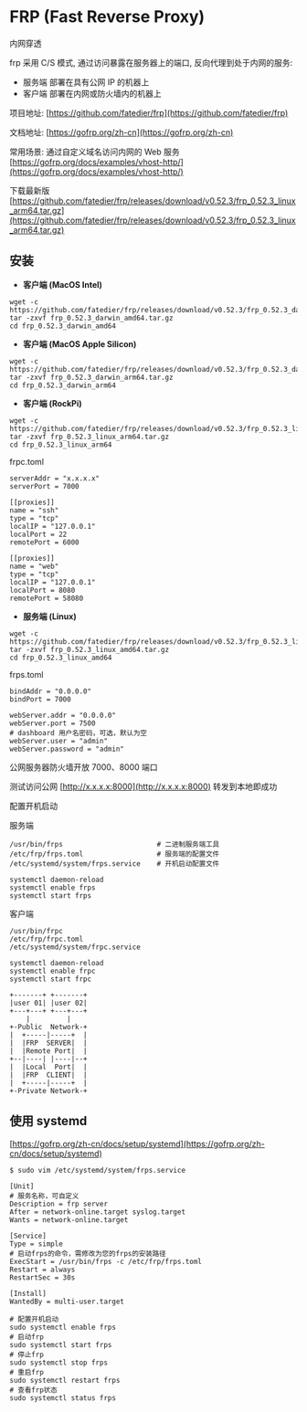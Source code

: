 # FRP (Fast Reverse Proxy)

内网穿透

frp 采用 C/S 模式, 通过访问暴露在服务器上的端口, 反向代理到处于内网的服务:
- 服务端 部署在具有公网 IP 的机器上
- 客户端 部署在内网或防火墙内的机器上

项目地址: [https://github.com/fatedier/frp](https://github.com/fatedier/frp)

文档地址: [https://gofrp.org/zh-cn](https://gofrp.org/zh-cn)

常用场景: 通过自定义域名访问内网的 Web 服务 [https://gofrp.org/docs/examples/vhost-http/](https://gofrp.org/docs/examples/vhost-http/)

下载最新版 [https://github.com/fatedier/frp/releases/download/v0.52.3/frp_0.52.3_linux_arm64.tar.gz](https://github.com/fatedier/frp/releases/download/v0.52.3/frp_0.52.3_linux_arm64.tar.gz)


## 安装

- **客户端 (MacOS Intel)**
```
wget -c https://github.com/fatedier/frp/releases/download/v0.52.3/frp_0.52.3_darwin_amd64.tar.gz
tar -zxvf frp_0.52.3_darwin_amd64.tar.gz
cd frp_0.52.3_darwin_amd64
```

- **客户端 (MacOS Apple Silicon)**
```
wget -c https://github.com/fatedier/frp/releases/download/v0.52.3/frp_0.52.3_darwin_arm64.tar.gz
tar -zxvf frp_0.52.3_darwin_arm64.tar.gz
cd frp_0.52.3_darwin_arm64
```

- **客户端 (RockPi)**
```
wget -c https://github.com/fatedier/frp/releases/download/v0.52.3/frp_0.52.3_linux_arm64.tar.gz
tar -zxvf frp_0.52.3_linux_arm64.tar.gz
cd frp_0.52.3_linux_arm64
```

frpc.toml
```
serverAddr = "x.x.x.x"
serverPort = 7000

[[proxies]]
name = "ssh"
type = "tcp"
localIP = "127.0.0.1"
localPort = 22
remotePort = 6000

[[proxies]]
name = "web"
type = "tcp"
localIP = "127.0.0.1"
localPort = 8080
remotePort = 58080
```

- **服务端 (Linux)**
```
wget -c https://github.com/fatedier/frp/releases/download/v0.52.3/frp_0.52.3_linux_amd64.tar.gz
tar -zxvf frp_0.52.3_linux_amd64.tar.gz
cd frp_0.52.3_linux_amd64
```

frps.toml
```
bindAddr = "0.0.0.0"
bindPort = 7000

webServer.addr = "0.0.0.0"
webServer.port = 7500
# dashboard 用户名密码，可选，默认为空
webServer.user = "admin"
webServer.password = "admin"
```

公网服务器防火墙开放 7000、8000 端口

测试访问公网 [http://x.x.x.x:8000](http://x.x.x.x:8000) 转发到本地即成功

配置开机启动

服务端
```
/usr/bin/frps                       # 二进制服务端工具
/etc/frp/frps.toml                  # 服务端的配置文件
/etc/systemd/system/frps.service    # 开机启动配置文件

systemctl daemon-reload
systemctl enable frps
systemctl start frps
```

客户端
```
/usr/bin/frpc
/etc/frp/frpc.toml
/etc/systemd/system/frpc.service

systemctl daemon-reload
systemctl enable frpc
systemctl start frpc
```

```
+-------+ +-------+
|user 01| |user 02|
+---+---+ +---+---+
    |         |
+-Public  Network-+
|  +-----|-----+  |
|  |FRP  SERVER|  |
|  |Remote Port|  |
+--|----| |----|--+
|  |Local  Port|  |
|  |FRP  CLIENT|  |
|  +-----|-----+  |
+-Private Network-+
```


## 使用 systemd

[https://gofrp.org/zh-cn/docs/setup/systemd](https://gofrp.org/zh-cn/docs/setup/systemd)

```
$ sudo vim /etc/systemd/system/frps.service
```

```
[Unit]
# 服务名称，可自定义
Description = frp server
After = network-online.target syslog.target
Wants = network-online.target

[Service]
Type = simple
# 启动frps的命令，需修改为您的frps的安装路径
ExecStart = /usr/bin/frps -c /etc/frp/frps.toml
Restart = always
RestartSec = 30s

[Install]
WantedBy = multi-user.target
```

```
# 配置开机启动
sudo systemctl enable frps
# 启动frp
sudo systemctl start frps
# 停止frp
sudo systemctl stop frps
# 重启frp
sudo systemctl restart frps
# 查看frp状态
sudo systemctl status frps
```
